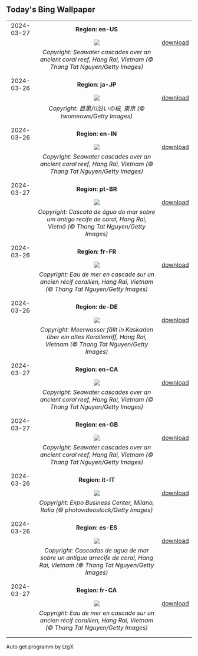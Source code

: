 ## Today's Bing Wallpaper
|      |      |      |
| :----: | :----: | :----: |
|2024-03-27|**Region: en-US**||
||![](https://www.bing.com/th?id=OHR.HangRaiVietnam_EN-US2418713642_UHD.jpg&pid=hp&w=1152&h=648&rs=1&c=4)| [download](https://www.bing.com/th?id=OHR.HangRaiVietnam_EN-US2418713642_UHD.jpg)|
||*Copyright: Seawater cascades over an ancient coral reef, Hang Rai, Vietnam (© Thang Tat Nguyen/Getty Images)*
||
|||
|2024-03-26|**Region: ja-JP**||
||![](https://www.bing.com/th?id=OHR.CherryBlossom2024_JA-JP4820412066_UHD.jpg&pid=hp&w=1152&h=648&rs=1&c=4)| [download](https://www.bing.com/th?id=OHR.CherryBlossom2024_JA-JP4820412066_UHD.jpg)|
||*Copyright: 目黒川沿いの桜, 東京 (© twomeows/Getty Images)*
||
|||
|2024-03-26|**Region: en-IN**||
||![](https://www.bing.com/th?id=OHR.HangRaiVietnam_EN-IN1740946404_UHD.jpg&pid=hp&w=1152&h=648&rs=1&c=4)| [download](https://www.bing.com/th?id=OHR.HangRaiVietnam_EN-IN1740946404_UHD.jpg)|
||*Copyright: Seawater cascades over an ancient coral reef, Hang Rai, Vietnam (© Thang Tat Nguyen/Getty Images)*
||
|||
|2024-03-27|**Region: pt-BR**||
||![](https://www.bing.com/th?id=OHR.HangRaiVietnam_PT-BR9135997938_UHD.jpg&pid=hp&w=1152&h=648&rs=1&c=4)| [download](https://www.bing.com/th?id=OHR.HangRaiVietnam_PT-BR9135997938_UHD.jpg)|
||*Copyright: Cascata de água do mar sobre um antigo recife de coral, Hang Rai, Vietnã (© Thang Tat Nguyen/Getty Images)*
||
|||
|2024-03-26|**Region: fr-FR**||
||![](https://www.bing.com/th?id=OHR.HangRaiVietnam_FR-FR8788707911_UHD.jpg&pid=hp&w=1152&h=648&rs=1&c=4)| [download](https://www.bing.com/th?id=OHR.HangRaiVietnam_FR-FR8788707911_UHD.jpg)|
||*Copyright: Eau de mer en cascade sur un ancien récif corallien, Hang Rai, Vietnam (© Thang Tat Nguyen/Getty Images)*
||
|||
|2024-03-26|**Region: de-DE**||
||![](https://www.bing.com/th?id=OHR.HangRaiVietnam_DE-DE4086995351_UHD.jpg&pid=hp&w=1152&h=648&rs=1&c=4)| [download](https://www.bing.com/th?id=OHR.HangRaiVietnam_DE-DE4086995351_UHD.jpg)|
||*Copyright: Meerwasser fällt in Kaskaden über ein altes Korallenriff, Hang Rai, Vietnam (© Thang Tat Nguyen/Getty Images)*
||
|||
|2024-03-27|**Region: en-CA**||
||![](https://www.bing.com/th?id=OHR.HangRaiVietnam_EN-CA5331953765_UHD.jpg&pid=hp&w=1152&h=648&rs=1&c=4)| [download](https://www.bing.com/th?id=OHR.HangRaiVietnam_EN-CA5331953765_UHD.jpg)|
||*Copyright: Seawater cascades over an ancient coral reef, Hang Rai, Vietnam (© Thang Tat Nguyen/Getty Images)*
||
|||
|2024-03-27|**Region: en-GB**||
||![](https://www.bing.com/th?id=OHR.HangRaiVietnam_EN-GB3016593740_UHD.jpg&pid=hp&w=1152&h=648&rs=1&c=4)| [download](https://www.bing.com/th?id=OHR.HangRaiVietnam_EN-GB3016593740_UHD.jpg)|
||*Copyright: Seawater cascades over an ancient coral reef, Hang Rai, Vietnam (© Thang Tat Nguyen/Getty Images)*
||
|||
|2024-03-26|**Region: it-IT**||
||![](https://www.bing.com/th?id=OHR.Milanbusinesscenter_IT-IT6797515629_UHD.jpg&pid=hp&w=1152&h=648&rs=1&c=4)| [download](https://www.bing.com/th?id=OHR.Milanbusinesscenter_IT-IT6797515629_UHD.jpg)|
||*Copyright: Expo Business Center, Milano, Italia (© photovideostock/Getty Images)*
||
|||
|2024-03-26|**Region: es-ES**||
||![](https://www.bing.com/th?id=OHR.HangRaiVietnam_ES-ES8273650345_UHD.jpg&pid=hp&w=1152&h=648&rs=1&c=4)| [download](https://www.bing.com/th?id=OHR.HangRaiVietnam_ES-ES8273650345_UHD.jpg)|
||*Copyright: Cascadas de agua de mar sobre un antiguo arrecife de coral, Hang Rai, Vietnam (© Thang Tat Nguyen/Getty Images)*
||
|||
|2024-03-27|**Region: fr-CA**||
||![](https://www.bing.com/th?id=OHR.HangRaiVietnam_FR-CA7557188364_UHD.jpg&pid=hp&w=1152&h=648&rs=1&c=4)| [download](https://www.bing.com/th?id=OHR.HangRaiVietnam_FR-CA7557188364_UHD.jpg)|
||*Copyright: Eau de mer en cascade sur un ancien récif corallien, Hang Rai, Vietnam (© Thang Tat Nguyen/Getty Images)*
||
|||

Auto get programm by LtgX

